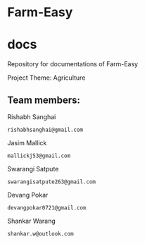 Farm-Easy
===========

# docs
Repository for documentations of Farm-Easy

Project Theme: Agriculture

Team members:
-------------
Rishabh Sanghai
```
rishabhsanghai@gmail.com
```
Jasim Mallick
```
mallickj53@gmail.com
```
Swarangi Satpute
```
swarangisatpute263@gmail.com
```
Devang Pokar
```
devangpokar0721@gmail.com
```
Shankar Warang
```
shankar.w@outlook.com
```
